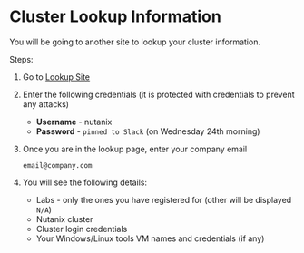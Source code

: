 # Cluster Lookup Information

You will be going to another site to lookup your cluster information.

Steps:

1. Go to <a href="https://lookup.apj-cxrules.win" target="_blank">Lookup Site</a>
2. Enter the following credentials (it is protected with credentials to prevent any attacks)
   
    - **Username** - nutanix
    - **Password** - `pinned to Slack` (on Wednesday 24th morning)
  
3. Once you are in the lookup page, enter your company email
    
    ``email@company.com``

4. You will see the following details:
   
    - Labs - only the ones you have registered for (other will be displayed `N/A`)
    - Nutanix cluster 
    - Cluster login credentials
    - Your Windows/Linux tools VM names and credentials (if any)